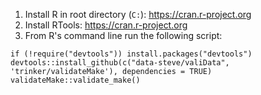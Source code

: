 1. Install R in root directory (`C:`): https://cran.r-project.org
2. Install RTools: https://cran.r-project.org
3. From R's command line run the following script:

```
if (!require("devtools")) install.packages("devtools")
devtools::install_github(c("data-steve/valiData", 'trinker/validateMake'), dependencies = TRUE)
validateMake::validate_make()
```
